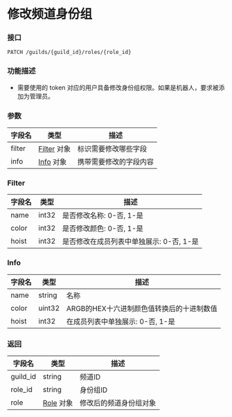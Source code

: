# 修改频道身份组

### 接口
`PATCH /guilds/{guild_id}/roles/{role_id}`

### 功能描述
- 需要使用的 token 对应的用户具备修改身份组权限。如果是机器人，要求被添加为管理员。

### 参数
| 字段名    | 类型                   | 描述               |
| -------  | --------------------- | ----------------- |
| filter   | [Filter](#filter) 对象 | 标识需要修改哪些字段  |
| info     | [Info](#info) 对象     | 携带需要修改的字段内容 |

### Filter
| 字段名          | 类型   | 描述                                |
| -------------- | ----- | ---------------------------------- |
| name           | int32 | 是否修改名称: 0-否, 1-是              |
| color          | int32 | 是否修改颜色: 0-否, 1-是              |
| hoist          | int32 | 是否修改在成员列表中单独展示: 0-否, 1-是 |

### Info
| 字段名           | 类型                                                   | 描述                           |
| --------------- | ----------------------------------------------------- | ----------------------------- |
| name            | string                                                | 名称                           |
| color           | uint32                                                | ARGB的HEX十六进制颜色值转换后的十进制数值 |
| hoist           | int32                                                 | 在成员列表中单独展示: 0-否, 1-是   |

### 返回
| 字段名    | 类型    | 描述     |
| -------- | ------ | ------- |
| guild_id  | string | 频道ID |
| role_id  | string | 身份组ID |
| role | [Role](role_model.md#role) 对象 | 修改后的频道身份组对象 |